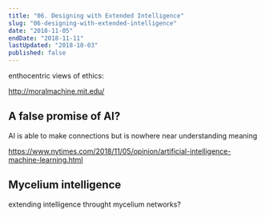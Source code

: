 ```yaml
---
title: "06. Designing with Extended Intelligence"
slug: "06-designing-with-extended-intelligence"
date: "2018-11-05"
endDate: "2018-11-11"
lastUpdated: "2018-10-03"
published: false
---
```




enthocentric views of ethics:

http://moralmachine.mit.edu/





## A false promise of AI?



AI is able to make connections but is nowhere near understanding meaning

https://www.nytimes.com/2018/11/05/opinion/artificial-intelligence-machine-learning.html





## Mycelium intelligence

extending intelligence throught mycelium networks?





